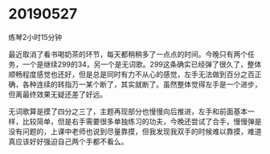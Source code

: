 # 20190527

练琴2小时15分钟

最近取消了看书喝奶茶的环节，每天都稍稍多了一点点的时间。今晚只有两个任务，一个是继续299的34，另一个是无词歌。299这条确实已经弹了很久了，整体顺畅程度感觉也还好，但是总是同时有力不从心的感觉，左手无法做到百分之百正确，各种连续的转指万一某个断了，其实就断了。虽然整体觉得左手是一个进步，但离最终效果无疑还差了好远。

无词歌算是摸了四分之三了，主题再现部分也慢慢向后推进，左手和前面基本一样，比较简单，但是右手需要很多单独练习的功夫，今晚还尝试了合手，慢慢弹是没有问题的，上课中老师也说到尽量靠摸，但我发现我双手的时候难以靠摸，难道真应该好好强迫自己两个手都不看么。
